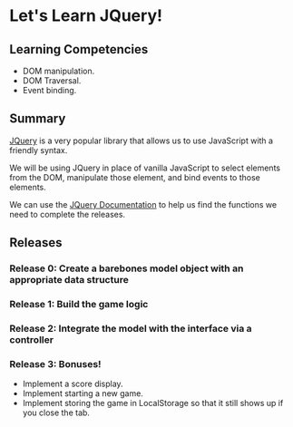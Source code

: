 # Let's Learn JQuery!

## Learning Competencies

* DOM manipulation.
* DOM Traversal.
* Event binding.

## Summary

[JQuery](http://jquery.com/) is a very popular library that allows us to use JavaScript with a friendly syntax. 

We will be using JQuery in place of vanilla JavaScript to select elements from the DOM, manipulate those element, and bind events to those elements.

We can use the [JQuery Documentation](http://api.jquery.com/) to help us find the functions we need to complete the releases.

## Releases

### Release 0: Create a barebones model object with an appropriate data structure



### Release 1: Build the game logic



### Release 2: Integrate the model with the interface via a controller

 

### Release 3: Bonuses!

* Implement a score display.
* Implement starting a new game.
* Implement storing the game in LocalStorage so that it still shows up if you close the tab.
